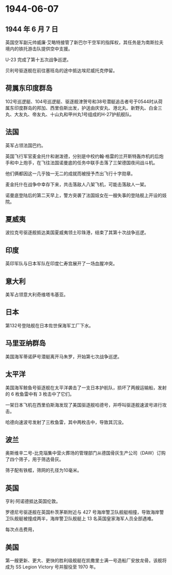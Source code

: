 # 1944-06-07

## 1944 年 6 月 7 日

英国空军副元帅威廉·艾略特接管了新巴尔干空军的指挥权，其任务是为南斯拉夫境内的铁托游击队提供空中支援。

U-23 完成了第十五次战争巡逻。

贝利号驱逐舰在前往塞班岛的途中抵达埃尼威托克停留。

## 荷属东印度群岛

102号巡逻艇、104号巡逻艇、驱逐舰津贺号和38号潜艇追击者号于0544时从荷属东印度群岛的邦加、西里伯斯出发，护送由庆安丸、港北丸、新野丸、白金三丸、大友丸、帝友丸、十山丸和甲州丸1号组成的H-27护航舰队。

## 法国

英军占领法国巴约。

英国飞行军官麦金托什和谢泼德，分别是中校约翰·格雷的兰开斯特轰炸机的后炮手和中上炮手，在飞往法国诺曼底的任务中联手击落了三架德国夜间战斗机。

他们俩都因这一几乎独一无二的成就而被授予杰出飞行十字勋章。

麦金托什在战争中幸存下来，共击落敌人八架飞机，可能击落敌人一架。

诺曼底登陆后的第二天早上，警方突袭了法国妓女在一艘失事的登陆舰上开设的妓院。

## 夏威夷

波拉克号驱逐舰抵达美国夏威夷领土珍珠港，结束了其第十次战争巡逻。

## 印度

英印军队与日本军队在印度仁寿宫展开了一场血腥冲突。

## 意大利

美军占领意大利奇维塔韦基亚。

## 日本

第132号登陆舰在日本佐世保海军工厂下水。

## 马里亚纳群岛

美国海军蒂诺萨号潜艇离开马朱罗，开始第七次战争巡逻。

## 太平洋

美国海军鲸鱼号驱逐舰在太平洋袭击了一支日本护航队，损坏了两艘运输船，发射的
6 枚鱼雷中有 3 枚击中了它们。

一架日本飞机在西里伯斯海发现了美国驱逐舰哈德号，并呼叫驱逐舰速波号进行攻击。

哈德向速波号发射了三枚鱼雷，其中两枚击中，导致其沉没。

## 波兰

奥斯维辛二号-比克瑙集中营火葬场的管理部门从德国骨灰生产公司（DAW）订购了四个筛子，用于筛选骨灰。

筛子配有铁框，筛网的孔径为10毫米。

## 英国

亨利·阿诺德抵达英国伦敦。

罗德尼号驱逐舰在英国朴茨茅斯附近与 427
号海岸警卫队舰艇相撞，导致海岸警卫队舰艇被撞成两半，海岸警卫队舰艇上 13
名英国皇家海军人员全部遇难。

每次点击费用，

## 美国

第一艘更新、更大、更快的胜利级舰艇在凯撒里士满一号造船厂安放龙骨。该舰将成为
SS Legion Victory 号并服役至 1970 年。

